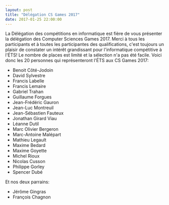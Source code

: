 ```yaml
---
layout: post
title: "Délégation CS Games 2017"
date: 2017-01-25 22:00:00
---
```


La Délégation des compétitions en informatique est fière de vous présenter la délégation des Computer Sciences Games 2017. Merci à tous les participants et à toutes les participantes des qualifications, c'est toujours un plaisir de constater un intérêt grandissant pour l'informatique compétitive à l'ÉTS! Le nombre de places est limité et la sélection n'a pas été facile. Voici donc les 20 personnes qui représenteront l'ÉTS aux CS Games 2017: 

* Benoit Côté-Jodoin
* David Sylvestre
* Francis Labelle
* Francis Lemaire
* Gabriel Trahan
* Guillaume Forgues
* Jean-Frédéric Gauron
* Jean-Luc Montreuil
* Jean-Sébastien Fauteux
* Jonathan Girard Viau
* Léanne Dutil
* Marc Olivier Bergeron
* Marc-Antoine Malépart
* Mathieu Legault
* Maxime Bedard
* Maxime Goyette
* Michel Rioux
* Nicolas Cusson
* Philippe Gorley
* Spencer Dubé


Et nos deux parrains:

* Jérôme Gingras
* François Chagnon 
